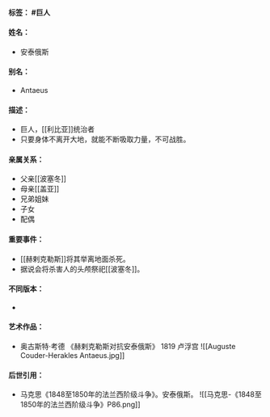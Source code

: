 #### 标签： #巨人 
#### 姓名：
- 安泰俄斯
#### 别名：
- Antaeus
#### 描述：
- 巨人，[[利比亚]]统治者
- 只要身体不离开大地，就能不断吸取力量，不可战胜。
#### 亲属关系：
- 父亲[[波塞冬]]
- 母亲[[盖亚]]
- 兄弟姐妹
- 子女
- 配偶
#### 重要事件：
- [[赫剌克勒斯]]将其举离地面杀死。
- 据说会将杀害人的头颅祭祀[[波塞冬]]。
#### 不同版本：
- 
#### 艺术作品：
- 奥古斯特·考德 《赫剌克勒斯对抗安泰俄斯》 1819 卢浮宫
![[Auguste Couder-Herakles Antaeus.jpg]]
#### 后世引用：
- 马克思《1848至1850年的法兰西阶级斗争》。安泰俄斯。
![[马克思-《1848至1850年的法兰西阶级斗争》P86.png]]